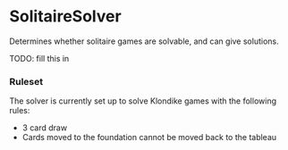 # SolitaireSolver
Determines whether solitaire games are solvable, and can give solutions.

TODO: fill this in

### Ruleset
The solver is currently set up to solve Klondike games with the following rules:
- 3 card draw
- Cards moved to the foundation cannot be moved back to the tableau
